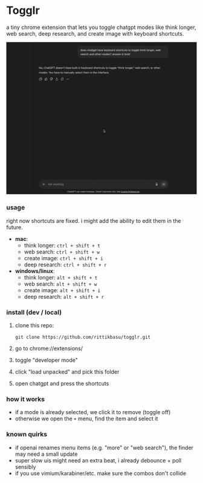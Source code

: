 # Togglr

a tiny chrome extension that lets you toggle chatgpt modes like think longer, web search, deep research, and create image with keyboard shortcuts.

<div align="center">
    <img src="demo.gif" alt="demo gif" width="720" style="max-width:100%;height:auto;" />
</div>

### usage

right now shortcuts are fixed. i might add the ability to edit them in the future.

- **mac**:
  - think longer: `ctrl + shift + t`
  - web search: `ctrl + shift + w`
  - create image: `ctrl + shift + i`
  - deep research: `ctrl + shift + r`
- **windows/linux**:
  - think longer: `alt + shift + t`
  - web search: `alt + shift + w`
  - create image: `alt + shift + i`
  - deep research: `alt + shift + r`

### install (dev / local)

1. clone this repo:

   ```
   git clone https://github.com/rittikbasu/togglr.git
   ```

2. go to chrome://extensions/

3. toggle "developer mode"

4. click "load unpacked" and pick this folder

5. open chatgpt and press the shortcuts

### how it works

- if a mode is already selected, we click it to remove (toggle off)
- otherwise we open the `+` menu, find the item and select it

### known quirks

- if openai renames menu items (e.g. "more" or "web search"), the finder may need a small update
- super slow uis might need an extra beat, i already debounce + poll sensibly
- if you use vimium/karabiner/etc. make sure the combos don't collide
